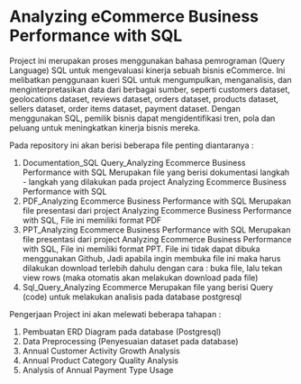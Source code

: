 # Analyzing eCommerce Business Performance with SQL

Project ini merupakan proses menggunakan bahasa pemrograman (Query Language) SQL untuk mengevaluasi kinerja sebuah bisnis eCommerce. Ini melibatkan penggunaan kueri SQL untuk mengumpulkan, menganalisis, dan menginterpretasikan data dari berbagai sumber, seperti customers dataset, geolocations dataset, reviews dataset, orders dataset, products dataset, sellers dataset, order items dataset, payment dataset. Dengan menggunakan SQL, pemilik bisnis dapat mengidentifikasi tren, pola dan peluang untuk meningkatkan kinerja bisnis mereka. 

Pada repository ini akan berisi beberapa file penting diantaranya : <br>
1. Documentation_SQL Query_Analyzing Ecommerce Business Performance with SQL
   Merupakan file yang berisi dokumentasi langkah - langkah yang dilakukan pada project Analyzing Ecommerce Business Performance with SQL
3. PDF_Analyzing Ecommerce Business Performance with SQL
   Merupakan file presentasi dari project Analyzing Ecommerce Business Performance with SQL, File ini memiliki format PDF
5. PPT_Analyzing Ecommerce Business Performance with SQL
   Merupakan file presentasi dari project Analyzing Ecommerce Business Performance with SQL, File ini memiliki format PPT. File ini tidak dapat dibuka menggunakan Github, Jadi apabila ingin membuka file ini maka harus dilakukan download terlebih dahulu dengan cara : buka file, lalu tekan view rows (maka otomatis akan melakukan download pada file)
7. Sql_Query_Analyzing Ecommerce
   Merupakan file yang berisi Query (code) untuk melakukan analisis pada database postgresql

Pengerjaan Project ini akan melewati beberapa tahapan : 
1. Pembuatan ERD Diagram pada database (Postgresql)
2. Data Preprocessing (Penyesuaian dataset pada database)
3. Annual Customer Activity Growth Analysis
4. Annual Product Category Quality Analysis
5. Analysis of Annual Payment Type Usage

